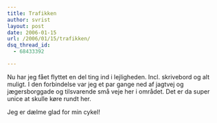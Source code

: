 ```yaml
---
title: Trafikken
author: svrist
layout: post
date: 2006-01-15
url: /2006/01/15/trafikken/
dsq_thread_id:
  - 68433392

---
```

Nu har jeg fået flyttet en del ting ind i lejligheden. Incl. skrivebord og alt muligt. I den forbindelse var jeg et par gange ned af jagtvej og jægersborggade og tilsvarende små veje her i området. Det er da super unice at skulle køre rundt her.

Jeg er dælme glad for min cykel!